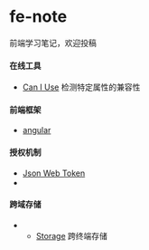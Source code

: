 # fe-note
前端学习笔记，欢迎投稿

#### 在线工具
- [Can I Use](http://caniuse.com/) 检测特定属性的兼容性

#### 前端框架
- [angular](./frameworks/angular.md)


#### 授权机制
- [Json Web Token](./standards/jwt.md)
- 
#### 跨域存储
- - [Storage](https://github.com/luics/storage/wiki/Storage) 跨终端存储
